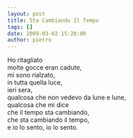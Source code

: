```yaml
---
layout: post
title: Sta Cambiando Il Tempo
tags: []
date: 2009-03-02 15:20:00
author: pietro
---
```

Ho ritagliato<br/>molte gocce eran cadute,<br/>mi sono rialzato,<br/>in tutta quella luce,<br/>ieri sera,<br/>qualcosa che non vedevo da lune e lune,<br/>qualcosa che mi dice<br/>che il tempo sta cambiando,<br/>che sta cambiando il tempo,<br/>e io lo sento, io lo sento.
